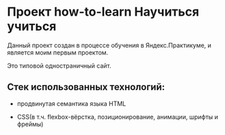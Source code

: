 # Проект how-to-learn Научиться учиться

Данный проект создан в процессе обучения в Яндекс.Практикуме, и является моим первым проектом.

Это типовой одностраничный сайт.

## Стек использованных технологий:
* продвинутая семантика языка HTML


* CSS(в т.ч. flexbox-вёрстка, позиционирование, анимации, шрифты и фреймы)

